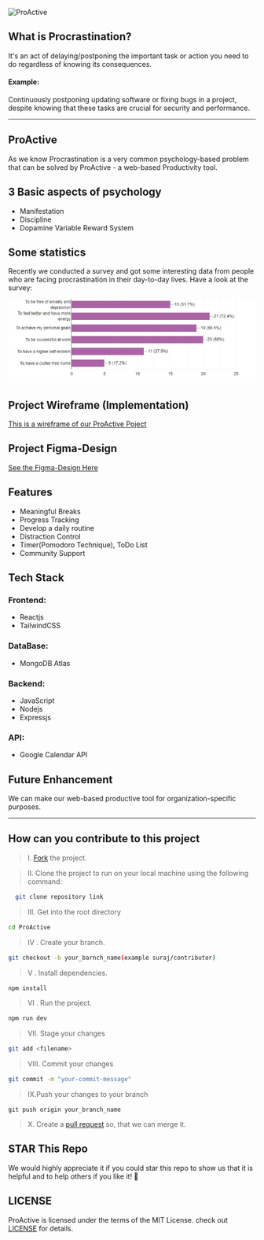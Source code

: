 <!--# ProActive - Web-Based Productivity Tool-->
![ProActive](https://socialify.git.ci/Suraj-kumar00/ProActive/image?description=1&font=Inter&forks=1&issues=1&language=1&name=1&owner=1&pattern=Plus&pulls=1&stargazers=1&theme=Dark)

## What is Procrastination?

It's an act of delaying/postponing the important task or action you need to do regardless of knowing its consequences.

#### Example:

Continuously postponing updating software or fixing bugs in a project, despite knowing that these tasks are crucial for security and performance.

---

## ProActive

As we know Procrastination is a very common psychology-based problem that can be solved by ProActive - a web-based Productivity tool.

## 3 Basic aspects of psychology

- Manifestation
- Discipline
- Dopamine Variable Reward System

## Some statistics

Recently we conducted a survey and got some interesting data from people who are facing procrastination in their day-to-day lives. Have a look at the survey:

![ProActive procrastination survey report](https://raw.githubusercontent.com/Suraj-kumar00/ProActive/main/Assets/Statistics_of_ProActive.jpeg)

## Project Wireframe (Implementation)

[This is a wireframe of our ProActive Poject](https://excalidraw.com/#room=16af7809f06ee64edfa3,b1Hoc7Ptk_d-501jDrXSCg)

## Project Figma-Design

[See the Figma-Design Here](https://www.figma.com/file/a2UpOUlF7pWdqA03bhttIr/Untitled?type=design&node-id=0%3A1&mode=design&t=hZpPRo2nDEVgVyHa-1)

## Features

- Meaningful Breaks
- Progress Tracking
- Develop a daily routine
- Distraction Control
- Timer(Pomodoro Technique), ToDo List
- Community Support

## Tech Stack

### Frontend:

- Reactjs
- TailwindCSS

### DataBase:

- MongoDB Atlas

### Backend:

- JavaScript
- Nodejs
- Expressjs

### API:

- Google Calendar API

## Future Enhancement

We can make our web-based productive tool for organization-specific purposes.

---

## How can you contribute to this project

> &#8544;. [Fork](https://github.com/Suraj-kumar00/ProActive/fork) the project.

> &#8545;. Clone the project to run on your local machine using the following command:

```sh
  git clone repository link
```

> &#8546;. Get into the root directory

```sh
cd ProActive
```

> &#8547; . Create your branch.

```sh
git checkout -b your_barnch_name(example suraj/contributor)
```

> &#8548; . Install dependencies.

```sh
npm install
```

> &#8549; . Run the project.

```sh
npm run dev
```

> &#8550;. Stage your changes

```sh
git add <filename>
```

> &#8551;. Commit your changes

```sh
git commit -m "your-commit-message"
```

> &#8552;.Push your changes to your branch

```
git push origin your_branch_name
```

> &#8553;. Create a [pull request](https://github.com/Suraj-kumar00/ProActive/compare) so, that we can merge it.

## STAR This Repo

We would highly appreciate it if you could star this repo to show us that it is helpful and to help others if you like it! 🌟

## LICENSE
ProActive is licensed under the terms of the MIT License. check out [LICENSE](https://github.com/Suraj-kumar00/ProActive/blob/main/LICENSE) for details.

